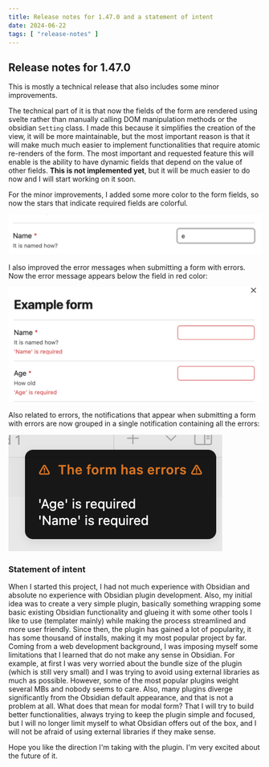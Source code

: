 ```yaml
---
title: Release notes for 1.47.0 and a statement of intent
date: 2024-06-22
tags: [ "release-notes" ]
---
```


## Release notes for 1.47.0

This is mostly a technical release that also includes some minor improvements.

The technical part of it is that now the fields of the form are rendered using svelte rather than manually calling DOM manipulation methods
or the obsidian `Setting` class.
I made this because it simplifies the creation of the view, it will be more maintainable, but the most important reason is that it will
make much much easier to implement functionalities that require atomic re-renders of the form.
The most important and requested feature this will enable is the ability to have dynamic fields that depend on the value of other fields.
**This is not implemented yet**, but it will be much easier to do now and I will start working on it soon.

For the minor improvements, I added some more color to the form fields, so now the stars that indicate required fields are colorful.

![colorful stars](<Screenshot 2024-06-22 at 13.42.07.png>)

I also improved the error messages when submitting a form with errors.
Now the error message appears below the field in red color:

![better field errors](<Screenshot 2024-06-22 at 13.41.51.png>)

Also related to errors, the notifications that appear when submitting a form with errors are now grouped in a single notification containing all the errors:

![grouped notification errors](<Screenshot 2024-06-22 at 13.41.42.png>)

### Statement of intent

When I started this project, I had not much experience with Obsidian and absolute no experience with Obsidian plugin development.
Also, my initial idea was to create a very simple plugin, basically something wrapping some basic existing Obsidian functionality and glueing it with some other tools I like to use (templater mainly) while making the process streamlined and more user friendly.
Since then, the plugin has gained a lot of popularity, it has some thousand of installs, making it my most popular project by far.
Coming from a web development background, I was imposing myself some limitations that I learned that do not make any sense in Obsidian.
For example, at first I was very worried about the bundle size of the plugin (which is still very small) and I was trying to avoid using external libraries as much as possible.
However, some of the most popular plugins weight several MBs and nobody seems to care.
Also, many plugins diverge significantly from the Obsidian default appearance, and that is not a problem at all.
What does that mean for modal form? That I will try to build better functionalities, always trying to keep the plugin simple and focused, but I will no longer
limit myself to what Obsidian offers out of the box, and I will not be afraid of using external libraries if they make sense.

Hope you like the direction I'm taking with the plugin. I'm very excited about the future of it.
